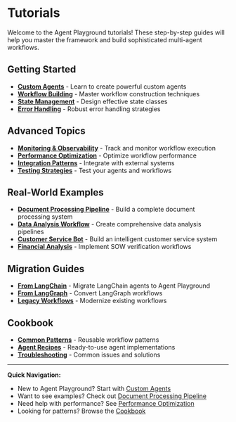 # Tutorials

Welcome to the Agent Playground tutorials! These step-by-step guides will help you master the framework and build sophisticated multi-agent workflows.

## Getting Started

- [**Custom Agents**](custom-agents.md) - Learn to create powerful custom agents
- [**Workflow Building**](workflow-building.md) - Master workflow construction techniques
- [**State Management**](state-management.md) - Design effective state classes
- [**Error Handling**](error-handling.md) - Robust error handling strategies

## Advanced Topics

- [**Monitoring & Observability**](monitoring.md) - Track and monitor workflow execution
- [**Performance Optimization**](performance.md) - Optimize workflow performance
- [**Integration Patterns**](integrations.md) - Integrate with external systems
- [**Testing Strategies**](testing.md) - Test your agents and workflows

## Real-World Examples

- [**Document Processing Pipeline**](document-processing.md) - Build a complete document processing system
- [**Data Analysis Workflow**](data-analysis.md) - Create comprehensive data analysis pipelines
- [**Customer Service Bot**](customer-service.md) - Build an intelligent customer service system
- [**Financial Analysis**](financial-analysis.md) - Implement SOW verification workflows

## Migration Guides

- [**From LangChain**](migration-langchain.md) - Migrate LangChain agents to Agent Playground
- [**From LangGraph**](migration-langgraph.md) - Convert LangGraph workflows
- [**Legacy Workflows**](migration-legacy.md) - Modernize existing workflows

## Cookbook

- [**Common Patterns**](cookbook/patterns.md) - Reusable workflow patterns
- [**Agent Recipes**](cookbook/agents.md) - Ready-to-use agent implementations
- [**Troubleshooting**](cookbook/troubleshooting.md) - Common issues and solutions

---

**Quick Navigation:**
- New to Agent Playground? Start with [Custom Agents](custom-agents.md)
- Want to see examples? Check out [Document Processing Pipeline](document-processing.md)
- Need help with performance? See [Performance Optimization](performance.md)
- Looking for patterns? Browse the [Cookbook](cookbook/patterns.md)
